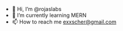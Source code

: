 - 👋 Hi, I’m @rojaslabs
- 🌱 I’m currently learning MERN
- 📫 How to reach me exxscher@gmail.com

<!---
rojaslabs/rojaslabs is a ✨ special ✨ repository because its `README.md` (this file) appears on your GitHub profile.
You can click the Preview link to take a look at your changes.
--->
